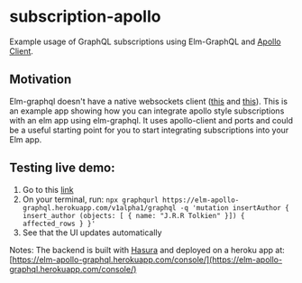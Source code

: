 # subscription-apollo

Example usage of GraphQL subscriptions using Elm-GraphQL and [Apollo Client](https://github.com/apollographql/apollo-client).

## Motivation

  Elm-graphql doesn't have a native websockets client ([this](https://github.com/dillonkearns/elm-graphql/issues/70#issue-354938870) and [this](https://github.com/dillonkearns/elm-graphql/issues/43)). This is an example app showing how you can integrate apollo style subscriptions with an elm app using elm-graphql. It uses apollo-client and ports and could be a useful starting point for you to start integrating subscriptions into your Elm app.

## Testing live demo:
1. Go to this [link](https://elm-apollo-subscriptions.now.sh/)
2. On your terminal, run: `npx graphqurl https://elm-apollo-graphql.herokuapp.com/v1alpha1/graphql -q 'mutation insertAuthor { insert_author (objects: [ { name: "J.R.R Tolkien" }]) { affected_rows } }'`
3. See that the UI updates automatically

Notes: The backend is built with [Hasura](https://github.com/hasura/graphql-engine) and deployed on a heroku app at: [https://elm-apollo-graphql.herokuapp.com/console/](https://elm-apollo-graphql.herokuapp.com/console/)
